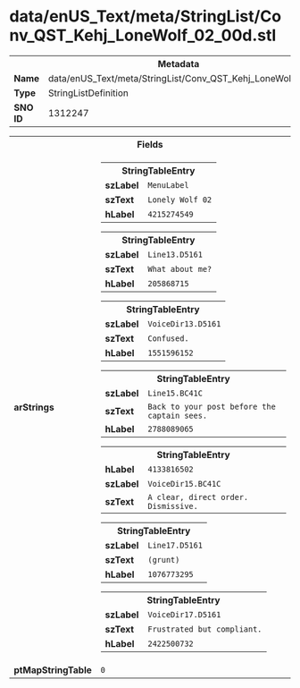 <h1>data/enUS_Text/meta/StringList/Conv_QST_Kehj_LoneWolf_02_00d.stl</h1><table><tr><th colspan="100%">Metadata</th></tr><tr><td><b>Name</b></td><td>data/enUS_Text/meta/StringList/Conv_QST_Kehj_LoneWolf_02_00d.stl</td></tr><tr><td><b>Type</b></td><td>StringListDefinition</td></tr><tr><td><b>SNO ID</b></td><td>1312247</td></tr></table>

<table><tr><th colspan="100%">Fields</th></tr><tr><td><b>arStrings</b></td><td><table><tr><th colspan="100%">StringTableEntry</th></tr><tr><td><b>szLabel</b></td><td><code>MenuLabel</code></td></tr><tr><td><b>szText</b></td><td><code>Lonely Wolf 02</code></td></tr><tr><td><b>hLabel</b></td><td><code>4215274549</code></td></tr></table>


<table><tr><th colspan="100%">StringTableEntry</th></tr><tr><td><b>szLabel</b></td><td><code>Line13.D5161</code></td></tr><tr><td><b>szText</b></td><td><code>What about me?</code></td></tr><tr><td><b>hLabel</b></td><td><code>205868715</code></td></tr></table>


<table><tr><th colspan="100%">StringTableEntry</th></tr><tr><td><b>szLabel</b></td><td><code>VoiceDir13.D5161</code></td></tr><tr><td><b>szText</b></td><td><code>Confused.</code></td></tr><tr><td><b>hLabel</b></td><td><code>1551596152</code></td></tr></table>


<table><tr><th colspan="100%">StringTableEntry</th></tr><tr><td><b>szLabel</b></td><td><code>Line15.BC41C</code></td></tr><tr><td><b>szText</b></td><td><code>Back to your post before the captain sees.</code></td></tr><tr><td><b>hLabel</b></td><td><code>2788089065</code></td></tr></table>


<table><tr><th colspan="100%">StringTableEntry</th></tr><tr><td><b>hLabel</b></td><td><code>4133816502</code></td></tr><tr><td><b>szLabel</b></td><td><code>VoiceDir15.BC41C</code></td></tr><tr><td><b>szText</b></td><td><code>A clear, direct order. Dismissive.</code></td></tr></table>


<table><tr><th colspan="100%">StringTableEntry</th></tr><tr><td><b>szLabel</b></td><td><code>Line17.D5161</code></td></tr><tr><td><b>szText</b></td><td><code>(grunt)</code></td></tr><tr><td><b>hLabel</b></td><td><code>1076773295</code></td></tr></table>


<table><tr><th colspan="100%">StringTableEntry</th></tr><tr><td><b>szLabel</b></td><td><code>VoiceDir17.D5161</code></td></tr><tr><td><b>szText</b></td><td><code>Frustrated but compliant.</code></td></tr><tr><td><b>hLabel</b></td><td><code>2422500732</code></td></tr></table>


</td></tr><tr><td><b>ptMapStringTable</b></td><td><code>0</code></td></tr></table>

